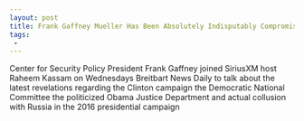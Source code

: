 ```yaml
---
layout: post
title: Frank Gaffney Mueller Has Been Absolutely Indisputably Compromised by Latest ClintonRussia Collusion Revelations
tags:
 -
---
```

Center for Security Policy President Frank Gaffney joined SiriusXM host Raheem Kassam on Wednesdays Breitbart News Daily to talk about the latest revelations regarding the Clinton campaign the Democratic National Committee the politicized Obama Justice Department and actual collusion with Russia in the 2016 presidential campaign
